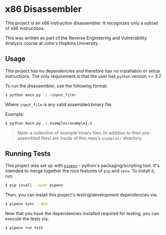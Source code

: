 # x86 Disassembler

This project is an x86 instruction disassembler. It recognizes only a subset of x86 instructions.

This was written as part of the Reverse Engineering and Vulnerability Analysis course at John's Hopkins University .

## Usage

This project has no dependencies and therefore has no installation or setup instructions. The only requirement is that the user has `python` version >= 3.7.

To run the disassembler, use the following format:

```bash
$ python main.py -i <input_file>
```

Where `input_file` is any valid assembled binary file.

Example:

```bash
$ python main.py -i examples/example1.o
```

> Note: a collection of example binary files (in addition to their pre-assembled files) are inside of this repo's `examples/` directory.

## Running Tests

This project was set up with [`pipenv`](https://pipenv.pypa.io/en/latest/) - python's packaging/scripting tool. It's intended to merge together the nice features of `pip` and `venv`. To install it, run:

```bash
$ pip insall --user pipenv
```

Then, you can install this project's testing/development dependencies via:

```bash
$ pipenv sync --dev
```

Now that you have the dependencies installed required for testing, you can execute the tests via:

```bash
$ pipenv run test
```
